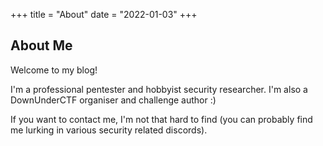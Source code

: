 +++
title = "About"
date = "2022-01-03"
+++

## About Me

Welcome to my blog!

I'm a professional pentester and hobbyist security researcher. I'm also a DownUnderCTF organiser and challenge author :)

If you want to contact me, I'm not that hard to find (you can probably find me lurking in various security related discords).

